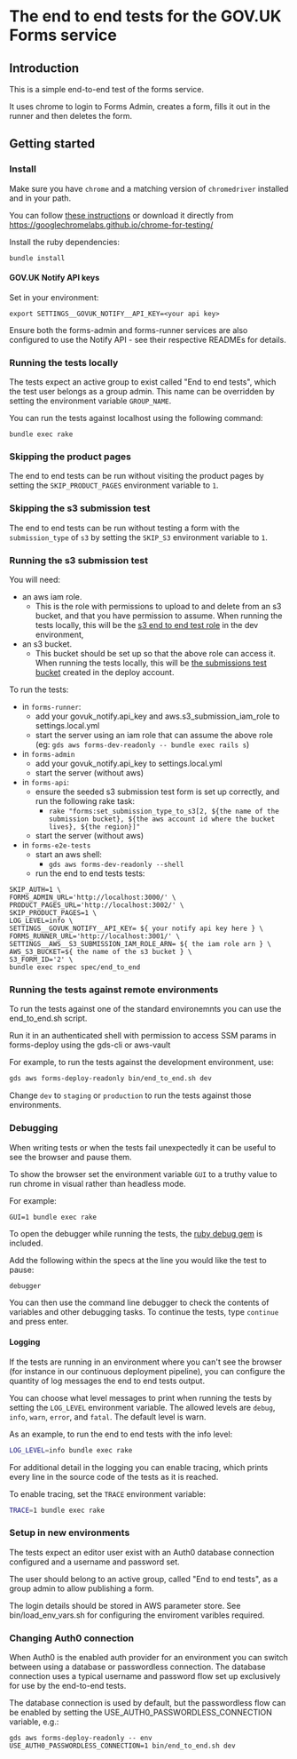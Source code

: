 # The end to end tests for the GOV.UK Forms service

## Introduction

This is a simple end-to-end test of the forms service.

It uses chrome to login to Forms Admin, creates a form, fills it out in the
runner and then deletes the form.

## Getting started

### Install

Make sure you have `chrome` and a matching version of `chromedriver` installed and in your path.

You can follow [these instructions](https://chromedriver.chromium.org/getting-started) or download it directly from https://googlechromelabs.github.io/chrome-for-testing/

Install the ruby dependencies:

```
bundle install
```

#### GOV.UK Notify API keys

Set in your environment:

```shell
export SETTINGS__GOVUK_NOTIFY__API_KEY=<your api key>
```

Ensure both the forms-admin and forms-runner services are also configured to use the Notify API - see their respective READMEs for details.

### Running the tests locally

The tests expect an active group to exist called "End to end tests", which the test user belongs as a group admin. This name can be overridden by setting the environment variable `GROUP_NAME`.

You can run the tests against localhost using the following command:

```
bundle exec rake
```

### Skipping the product pages

The end to end tests can be run without visiting the product pages by setting
the `SKIP_PRODUCT_PAGES` environment variable to `1`.

### Skipping the s3 submission test

The end to end tests can be run without testing a form with the `submission_type` of `s3` by setting the `SKIP_S3` environment variable to `1`.

### Running the s3 submission test

You will need:
- an aws iam role. 
    - This is the role with permissions to upload to and delete from an s3 bucket, and that you have permission to assume. When running the tests locally, this will be the [s3 end to end test role](https://github.com/alphagov/forms-deploy/blob/2a8720380219ac854d3c1d008e6b82af67e4a7b2/infra/modules/forms-runner/s3-end-to-end-test-role.tf#L2) in the dev environment,
- an s3 bucket. 
    - This bucket should be set up so that the above role can access it. When running the tests locally, this will be [the submissions test bucket](https://github.com/alphagov/forms-deploy/blob/2a8720380219ac854d3c1d008e6b82af67e4a7b2/infra/deployments/deploy/tools/submissions-to-s3-test-bucket.tf#L4) created in the deploy account.

To run the tests:

- in `forms-runner`: 
    - add your govuk_notify.api_key and aws.s3_submission_iam_role to settings.local.yml
    - start the server using an iam role that can assume the above role (eg: `gds aws forms-dev-readonly -- bundle exec rails s`)
- in `forms-admin` 
    - add your govuk_notify.api_key to settings.local.yml
    - start the server (without aws)
- in `forms-api`: 
    - ensure the seeded s3 submission test form is set up correctly, and run the following rake task:
        - `rake "forms:set_submission_type_to_s3[2, ${the name of the submission bucket}, ${the aws account id where the bucket lives}, ${the region}]"`
    - start the server (without aws)
- in `forms-e2e-tests`
    - start an aws shell:
        - `gds aws forms-dev-readonly --shell`
    - run the end to end tests tests:
``` 
SKIP_AUTH=1 \
FORMS_ADMIN_URL='http://localhost:3000/' \
PRODUCT_PAGES_URL='http://localhost:3002/' \
SKIP_PRODUCT_PAGES=1 \
LOG_LEVEL=info \
SETTINGS__GOVUK_NOTIFY__API_KEY= ${ your notify api key here } \
FORMS_RUNNER_URL='http://localhost:3001/' \
SETTINGS__AWS__S3_SUBMISSION_IAM_ROLE_ARN= ${ the iam role arn } \
AWS_S3_BUCKET=${ the name of the s3 bucket } \
S3_FORM_ID='2' \
bundle exec rspec spec/end_to_end
```

### Running the tests against remote environments

To run the tests against one of the standard environemnts you can use the end_to_end.sh script.

Run it in an authenticated shell with permission to access SSM params in forms-deploy using the gds-cli or aws-vault

For example, to run the tests against the development environment, use:

```bash
gds aws forms-deploy-readonly bin/end_to_end.sh dev
```

Change `dev` to `staging` or `production` to run the tests against those environments.

### Debugging

When writing tests or when the tests fail unexpectedly it can be useful to see
the browser and pause them.

To show the browser set the environment variable `GUI` to a truthy value to run
chrome in visual rather than headless mode.

For example:

```
GUI=1 bundle exec rake
```

To open the debugger while running the tests, the [ruby debug gem](https://github.com/ruby/debug) is included.

Add the following within the specs at the line you would like the test to pause:

```ruby
debugger
```

You can then use the command line debugger to check the contents of variables and other debugging tasks. To continue the tests, type `continue` and press enter.

#### Logging

If the tests are running in an environment where you can't see the browser (for
instance in our continuous deployment pipeline), you can configure the quantity
of log messages the end to end tests output.

You can choose what level messages to print when running the tests by setting
the `LOG_LEVEL` environment variable. The allowed levels are `debug`, `info`, `warn`,
`error`, and `fatal`. The default level is warn.

As an example, to run the end to end tests with the info level:

```bash
LOG_LEVEL=info bundle exec rake
```

For additional detail in the logging you can enable tracing, which prints every
line in the source code of the tests as it is reached.

To enable tracing, set the `TRACE` environment variable:

```bash
TRACE=1 bundle exec rake
```

### Setup in new environments

The tests expect an editor user exist with an Auth0 database connection configured and a username and password set.

The user should belong to an active group, called "End to end tests", as a group admin to allow publishing a form.

The login details should be stored in AWS parameter store. See bin/load_env_vars.sh for configuring the enviroment varibles required.

### Changing Auth0 connection

When Auth0 is the enabled auth provider for an environment you can switch between using a database or passwordless connection. The database connection uses a typical username and password flow set up exclusively for use by the end-to-end tests.

The database connection is used by default, but the passwordless flow can be enabled by setting the USE_AUTH0_PASSWORDLESS_CONNECTION variable, e.g.:

```
gds aws forms-deploy-readonly -- env USE_AUTH0_PASSWORDLESS_CONNECTION=1 bin/end_to_end.sh dev
```

